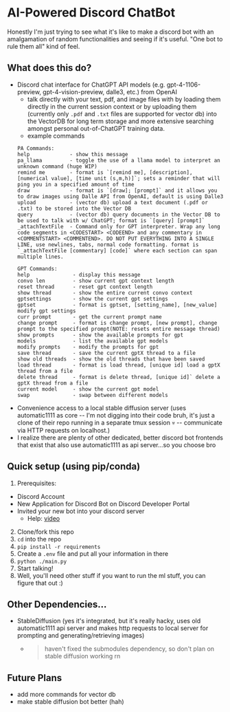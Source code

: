 # AI-Powered Discord ChatBot
Honestly I'm just trying to see what it's like to make a discord bot with an amalgamation of random functionalities and seeing if it's useful. "One bot to rule them all" kind of feel.

## What does this do?
- Discord chat interface for ChatGPT API models (e.g. gpt-4-1106-preview, gpt-4-vision-preview, dalle3, etc.) from OpenAI
  - talk directly with your text, pdf, and image files with by loading them directly in the current session context or by uploading them (currently only `.pdf` and `.txt` files are supported for vector db) into the VectorDB for long term storage and more extensive searching amongst personal out-of-ChatGPT training data.
  - example commands
  ```
  PA Commands:
  help             - show this message
  pa_llama         - toggle the use of a llama model to interpret an unknown command (huge WIP)
  remind me        - format is `[remind me], [description], [numerical value], [time unit (s,m,h)]`; sets a reminder that will ping you in a specified amount of time
  draw             - format is `[draw]; [prompt]` and it allows you to draw images using Dalle API from OpenAI, default is using Dalle3
  upload           - (vector db) upload a text document (.pdf or .txt) to be stored into the Vector DB
  query            - (vector db) query documents in the Vector DB to be used to talk with w/ ChatGPT; format is `[query] [prompt]`
  _attachTextFile  - Command only for GPT interpreter. Wrap any long code segments in <CODESTART> <CODEEND> and any commentary in <COMMENTSTART> <COMMENTEND>. DO NOT PUT EVERYTHING INTO A SINGLE LINE, use newlines, tabs, normal code formatting. format is `_attachTextFile [commentary] [code]` where each section can span multiple lines.

  GPT Commands:
  help              - display this message
  convo len         - show current gpt context length
  reset thread      - reset gpt context length
  show thread       - show the entire current convo context
  gptsettings       - show the current gpt settings
  gptset            - format is gptset, [setting_name], [new_value] modify gpt settings
  curr prompt       - get the current prompt name
  change prompt     - format is change prompt, [new prompt], change prompt to the specified prompt(NOTE: resets entire message thread)
  show prompts      - show the available prompts for gpt
  models            - list the available gpt models
  modify prompts    - modify the prompts for gpt
  save thread       - save the current gptX thread to a file
  show old threads  - show the old threads that have been saved
  load thread       - format is load thread, [unique id] load a gptX thread from a file
  delete thread     - format is delete thread, [unique id]` delete a gptX thread from a file
  current model     - show the current gpt model
  swap              - swap between different models
  ```
- Convenience access to a local stable diffusion server (uses automatic1111 as core -- I'm not digging into their code bruh, it's just a clone of their repo running in a separate tmux session 💀 -- communicate via HTTP requests on localhost.)
 - I realize there are plenty of other dedicated, better discord bot frontends that exist that also use automatic1111 as api server...so you choose bro

## Quick setup (using pip/conda)
1. Prerequisites:
 - Discord Account
 - New Application for Discord Bot on Discord Developer Portal
 - Invited your new bot into your discord server
   - Help: [video](https://www.youtube.com/watch?v=hoDLj0IzZMU) 
2. Clone/fork this repo
3. `cd` into the repo
4. `pip install -r requirements`
6. Create a `.env` file and put all your information in there
7. `python ./main.py`
8. Start talking!
9. Well, you'll need other stuff if you want to run the ml stuff, you can figure that out :)

## Other Dependencies...
- StableDiffusion (yes it's integrated, but it's really hacky, uses old automatic1111 api server and makes http requests to local server for prompting and generating/retrieving images)
  - > haven't fixed the submodules dependency, so don't plan on stable diffusion working rn

## Future Plans
- add more commands for vector db
- make stable diffusion bot better (hah)